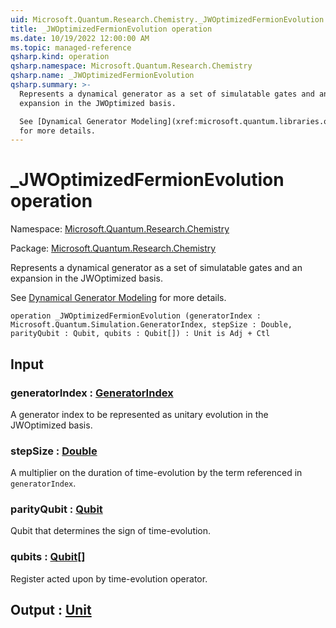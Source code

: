 ```yaml
---
uid: Microsoft.Quantum.Research.Chemistry._JWOptimizedFermionEvolution
title: _JWOptimizedFermionEvolution operation
ms.date: 10/19/2022 12:00:00 AM
ms.topic: managed-reference
qsharp.kind: operation
qsharp.namespace: Microsoft.Quantum.Research.Chemistry
qsharp.name: _JWOptimizedFermionEvolution
qsharp.summary: >-
  Represents a dynamical generator as a set of simulatable gates and an
  expansion in the JWOptimized basis.

  See [Dynamical Generator Modeling](xref:microsoft.quantum.libraries.overview.data-structures#dynamical-generator-modeling)
  for more details.
---
```


# _JWOptimizedFermionEvolution operation

Namespace: [Microsoft.Quantum.Research.Chemistry](xref:Microsoft.Quantum.Research.Chemistry)

Package: [Microsoft.Quantum.Research.Chemistry](https://nuget.org/packages/Microsoft.Quantum.Research.Chemistry)


Represents a dynamical generator as a set of simulatable gates and anexpansion in the JWOptimized basis.See [Dynamical Generator Modeling](xref:microsoft.quantum.libraries.overview.data-structures#dynamical-generator-modeling)for more details.

```qsharp
operation _JWOptimizedFermionEvolution (generatorIndex : Microsoft.Quantum.Simulation.GeneratorIndex, stepSize : Double, parityQubit : Qubit, qubits : Qubit[]) : Unit is Adj + Ctl
```


## Input

### generatorIndex : [GeneratorIndex](xref:Microsoft.Quantum.Simulation.GeneratorIndex)

A generator index to be represented as unitary evolution in the JWOptimizedbasis.


### stepSize : [Double](xref:microsoft.quantum.qsharp.valueliterals#double-literals)

A multiplier on the duration of time-evolution by the term referencedin `generatorIndex`.


### parityQubit : [Qubit](xref:microsoft.quantum.qsharp.valueliterals#qubit-literals)

Qubit that determines the sign of time-evolution.


### qubits : [Qubit](xref:microsoft.quantum.qsharp.valueliterals#qubit-literals)[]

Register acted upon by time-evolution operator.



## Output : [Unit](xref:microsoft.quantum.qsharp.valueliterals#unit-literal)

